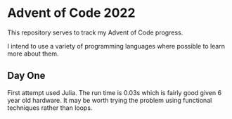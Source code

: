# Advent of Code 2022
This repository serves to track my Advent of Code progress.

I intend to use a variety of programming languages where possible to learn more about them.

## Day One
First attempt used Julia. The run time is 0.03s which is fairly good given 6 year old hardware. It may be worth trying the problem using functional techniques rather than loops.
